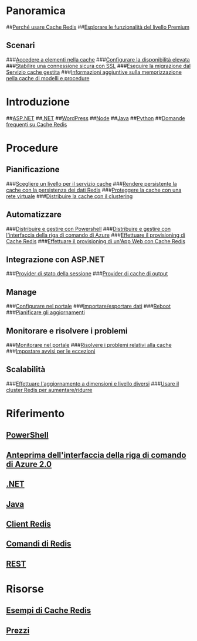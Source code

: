 # Panoramica
##[Perché usare Cache Redis](https://azure.microsoft.com/services/cache/)
##[Esplorare le funzionalità del livello Premium](cache-premium-tier-intro.md)
## Scenari
###[Accedere a elementi nella cache](cache-dotnet-how-to-use-azure-redis-cache.md#add-and-retrieve-objects-from-the-cache)
###[Configurare la disponibilità elevata](https://azure.microsoft.com/pricing/details/cache/)
###[Stabilire una connessione sicura con SSL](cache-dotnet-how-to-use-azure-redis-cache.md#connect-to-the-cache)
###[Eseguire la migrazione dal Servizio cache gestita](cache-migrate-to-redis.md)
###[Informazioni aggiuntive sulla memorizzazione nella cache di modelli e procedure](../best-practices-caching.md?toc=%2fazure%2fredis-cache%2ftoc.json)


# Introduzione
##[ASP.NET](cache-web-app-howto.md)
##[.NET](cache-dotnet-how-to-use-azure-redis-cache.md)
##[WordPress](../app-service-web/web-sites-connect-to-redis-using-memcache-protocol.md?toc=%2fazure%2fredis-cache%2ftoc.json)
##[Node](cache-nodejs-get-started.md)
##[Java](cache-java-get-started.md)
##[Python](cache-python-get-started.md)
##[Domande frequenti su Cache Redis](cache-faq.md)

# Procedure
## Pianificazione
###[Scegliere un livello per il servizio cache](cache-faq.md#what-redis-cache-offering-and-size-should-i-use)
###[Rendere persistente la cache con la persistenza dei dati Redis](cache-how-to-premium-persistence.md)
###[Proteggere la cache con una rete virtuale](cache-how-to-premium-vnet.md)
###[Distribuire la cache con il clustering](cache-how-to-premium-clustering.md)
## Automatizzare
###[Distribuire e gestire con Powershell](cache-howto-manage-redis-cache-powershell.md)
###[Distribuire e gestire con l'interfaccia della riga di comando di Azure](cli-samples.md)
###[Effettuare il provisioning di Cache Redis](cache-redis-cache-arm-provision.md)
###[Effettuare il provisioning di un'App Web con Cache Redis](cache-web-app-arm-with-redis-cache-provision.md)
## Integrazione con ASP.NET
###[Provider di stato della sessione](cache-aspnet-session-state-provider.md)
###[Provider di cache di output](cache-aspnet-output-cache-provider.md)
## Manage
###[Configurare nel portale](cache-configure.md)
###[Importare/esportare dati](cache-how-to-import-export-data.md)
###[Reboot](cache-administration.md#reboot)
###[Pianificare gli aggiornamenti](cache-administration.md#schedule-updates)
## Monitorare e risolvere i problemi
###[Monitorare nel portale](cache-how-to-monitor.md)
###[Risolvere i problemi relativi alla cache](cache-how-to-troubleshoot.md)
###[Impostare avvisi per le eccezioni](cache-how-to-monitor.md#operations-and-alerts)
## Scalabilità
###[Effettuare l'aggiornamento a dimensioni e livello diversi](cache-how-to-scale.md)
###[Usare il cluster Redis per aumentare/ridurre](cache-how-to-premium-clustering.md)

# Riferimento
## [PowerShell](/powershell/resourcemanager/azurerm.rediscache/v2.3.0/azurerm.rediscache)
## [Anteprima dell'interfaccia della riga di comando di Azure 2.0](/cli/azure/redis)
## [.NET](/dotnet/api/microsoft.azure.management.redis)
## [Java](/java/api/com.microsoft.azure.management.redis._redis_cache)
## [Client Redis](http://redis.io/clients)
## [Comandi di Redis](http://redis.io/commands#)
## [REST](https://docs.microsoft.com/rest/api/redis/)

# Risorse
## [Esempi di Cache Redis](cache-redis-samples.md)
## [Prezzi](https://azure.microsoft.com/pricing/details/cache/)

